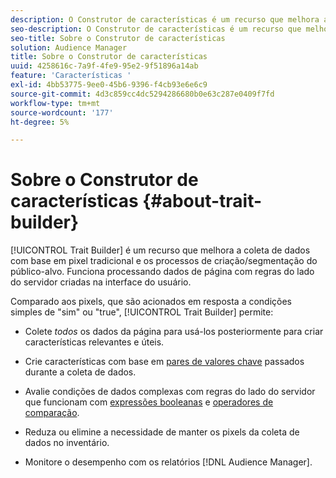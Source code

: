 ```yaml
---
description: O Construtor de características é um recurso que melhora a coleta de dados baseada em pixel tradicional e os processos de criação/segmentação de público-alvo. Funciona processando dados de página com regras do lado do servidor criadas na interface do usuário.
seo-description: O Construtor de características é um recurso que melhora a coleta de dados baseada em pixel tradicional e os processos de criação/segmentação de público-alvo. Funciona processando dados de página com regras do lado do servidor criadas na interface do usuário.
seo-title: Sobre o Construtor de características
solution: Audience Manager
title: Sobre o Construtor de características
uuid: 4258616c-7a9f-4fe9-95e2-9f51896a14ab
feature: 'Características '
exl-id: 4bb53775-9ee0-45b6-9396-f4cb93e6e6c9
source-git-commit: 4d3c859cc4dc5294286680b0e63c287e0409f7fd
workflow-type: tm+mt
source-wordcount: '177'
ht-degree: 5%

---
```


# Sobre o Construtor de características {#about-trait-builder}

[!UICONTROL Trait Builder] é um recurso que melhora a coleta de dados com base em pixel tradicional e os processos de criação/segmentação do público-alvo. Funciona processando dados de página com regras do lado do servidor criadas na interface do usuário.

<!-- c_tb_about.xml -->

Comparado aos pixels, que são acionados em resposta a condições simples de &quot;sim&quot; ou &quot;true&quot;, [!UICONTROL Trait Builder] permite:

* Colete *todos* os dados da página para usá-los posteriormente para criar características relevantes e úteis.
* Crie características com base em [pares de valores chave](../../reference/key-value-pairs-explained.md) passados durante a coleta de dados.
* Avalie condições de dados complexas com regras do lado do servidor que funcionam com [expressões booleanas](../../reference/boolean-expressions-tsb.md) e [operadores de comparação](../../features/traits/trait-comparison-operators.md).

* Reduza ou elimine a necessidade de manter os pixels da coleta de dados no inventário.
* Monitore o desempenho com os relatórios [!DNL Audience Manager].
